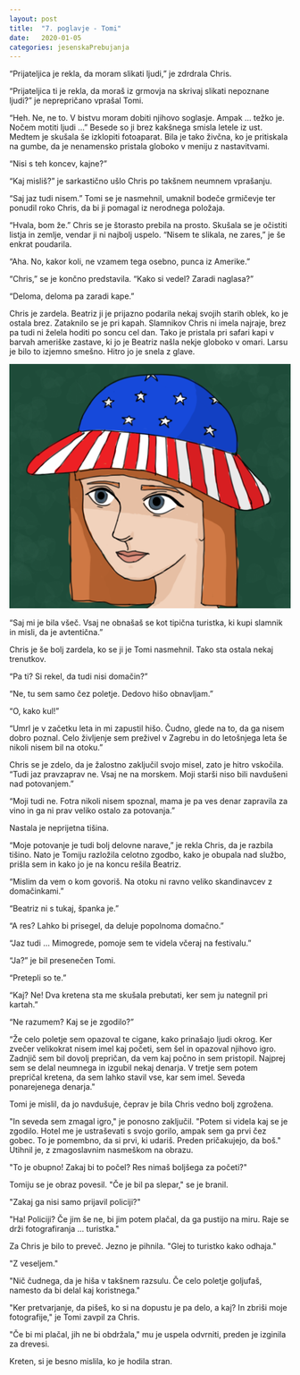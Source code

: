 ```yaml
---
layout: post
title:  "7. poglavje - Tomi"
date:   2020-01-05
categories: jesenskaPrebujanja
---
```

“Prijateljica je rekla, da moram slikati ljudi,” je zdrdrala Chris.

“Prijateljica ti je rekla, da moraš iz grmovja na skrivaj slikati nepoznane ljudi?” je neprepričano vprašal Tomi.

“Heh. Ne, ne to. V bistvu moram dobiti njihovo soglasje. Ampak … težko je. Nočem motiti ljudi …” Besede so ji brez kakšnega smisla letele iz ust. Medtem je skušala še izklopiti fotoaparat. Bila je tako živčna, ko je pritiskala na gumbe, da je nenamensko pristala globoko v meniju z nastavitvami.

“Nisi s teh koncev, kajne?”

“Kaj misliš?” je sarkastično ušlo Chris po takšnem neumnem vprašanju.

“Saj jaz tudi nisem.” Tomi se je nasmehnil, umaknil bodeče grmičevje ter ponudil roko Chris, da bi ji pomagal iz nerodnega položaja.

“Hvala, bom že.” Chris se je štorasto prebila na prosto. Skušala se je očistiti listja in zemlje, vendar ji ni najbolj uspelo. “Nisem te slikala, ne zares,” je še enkrat poudarila.

“Aha. No, kakor koli, ne vzamem tega osebno, punca iz Amerike.”

“Chris,” se je končno predstavila. “Kako si vedel? Zaradi naglasa?”

“Deloma, deloma pa zaradi kape.”

Chris je zardela. Beatriz ji je prijazno podarila nekaj svojih starih oblek, ko je ostala brez. Zataknilo se je pri kapah. Slamnikov Chris ni imela najraje, brez pa tudi ni želela hoditi po soncu cel dan. Tako je pristala pri safari kapi v barvah ameriške zastave, ki jo je Beatriz našla nekje globoko v omari. Larsu je bilo to izjemno smešno. Hitro jo je snela z glave.

![2020-01-05-jp7-tomi.png](/assets/ilustracije/jesenskaPrebujanja/2020-01-05-jp7-tomi.png)

“Saj mi je bila všeč. Vsaj ne obnašaš se kot tipična turistka, ki kupi slamnik in misli, da je avtentična.”

Chris je še bolj zardela, ko se ji je Tomi nasmehnil. Tako sta ostala nekaj trenutkov.

“Pa ti? Si rekel, da tudi nisi domačin?”

“Ne, tu sem samo čez poletje. Dedovo hišo obnavljam.”

“O, kako kul!”

“Umrl je v začetku leta in mi zapustil hišo. Čudno, glede na to, da ga nisem dobro poznal. Celo življenje sem preživel v Zagrebu in do letošnjega leta še nikoli nisem bil na otoku.”

Chris se je zdelo, da je žalostno zaključil svojo misel, zato je hitro vskočila. “Tudi jaz pravzaprav ne. Vsaj ne na morskem. Moji starši niso bili navdušeni nad potovanjem.”

“Moji tudi ne. Fotra nikoli nisem spoznal, mama je pa ves denar zapravila za vino in ga ni prav veliko ostalo za potovanja.”

Nastala je neprijetna tišina.

“Moje potovanje je tudi bolj delovne narave,” je rekla Chris, da je razbila tišino. Nato je Tomiju razložila celotno zgodbo, kako je obupala nad službo, prišla sem in kako jo je na koncu rešila Beatriz.

“Mislim da vem o kom govoriš. Na otoku ni ravno veliko skandinavcev z domačinkami.”

“Beatriz ni s tukaj, španka je.”

“A res? Lahko bi prisegel, da deluje popolnoma domačno.” 

 “Jaz tudi … Mimogrede, pomoje sem te videla včeraj na festivalu.”

“Ja?” je bil presenečen Tomi.

“Pretepli so te.”

“Kaj? Ne! Dva kretena sta me skušala prebutati, ker sem ju nategnil pri kartah.” 

“Ne razumem? Kaj se je zgodilo?”

“Že celo poletje sem opazoval te cigane, kako prinašajo ljudi okrog. Ker zvečer velikokrat nisem imel kaj početi, sem šel in opazoval njihovo igro. Zadnjič sem bil dovolj prepričan, da vem kaj počno in sem pristopil. Najprej sem se delal neumnega in izgubil nekaj denarja. V tretje sem potem prepričal kretena, da sem lahko stavil vse, kar sem imel. Seveda ponarejenega denarja."

Tomi je mislil, da jo navdušuje, čeprav je bila Chris vedno bolj zgrožena.

"In seveda sem zmagal igro," je ponosno zaključil. "Potem si videla kaj se je zgodilo. Hotel me je ustraševati s svojo gorilo, ampak sem ga prvi čez gobec. To je pomembno, da si prvi, ki udariš. Preden pričakujejo, da boš." Utihnil je, z zmagoslavnim nasmeškom na obrazu.

"To je obupno! Zakaj bi to počel? Res nimaš boljšega za početi?"

Tomiju se je obraz povesil. "Če je bil pa slepar," se je branil.

"Zakaj ga nisi samo prijavil policiji?"

"Ha! Policiji? Če jim še ne, bi jim potem plačal, da ga pustijo na miru. Raje se drži fotografiranja ... turistka."

Za Chris je bilo to preveč. Jezno je pihnila. "Glej to turistko kako odhaja."

"Z veseljem."

"Nič čudnega, da je hiša v takšnem razsulu. Če celo poletje goljufaš, namesto da bi delal kaj koristnega."

"Ker pretvarjanje, da pišeš, ko si na dopustu je pa delo, a kaj? In zbriši moje fotografije," je Tomi zavpil za Chris.

"Če bi mi plačal, jih ne bi obdržala," mu je uspela odvrniti, preden je izginila za drevesi.

Kreten, si je besno mislila, ko je hodila stran.